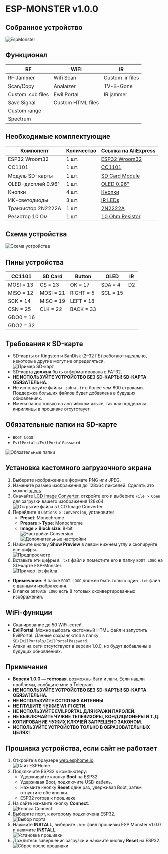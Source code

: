 # ESP-MONSTER v1.0.0

## Собранное устройство
![EspMonster](https://github.com/deautherrr/ESPMONSTER-v1.0.0/raw/main/imagess/EspMonster.png)

## Функционал
| RF                          | WiFi                          | IR                          |
|-----------------------------|-------------------------------|-----------------------------|
| RF Jammer                   | Wifi Scan                     | Custom .ir files            |
| Scan/Copy                   | Analaizer                     | TV-B-Gone                   |
| Custom .sub files           | Ewil Portal                   | IR jammer                   |
| Save Signal                 | Custom HTML files             |                             |
| Custom range                |                               |                             |
| Spectrum                    |                               |                             |

## Необходимые комплектующие
| Компонент         | Количество | Ссылка на AliExpress                       |
|--------------------|------------|--------------------------------------------|
| ESP32 Wroom32      | 1 шт.      | [ESP32 Wroom32](https://aliexpress.ru/item/1005006826620736.html?sku_id=12000038429026888&spm=a2g2w.productlist.search_results.7.400a50fex56dp1) |
| CC1101             | 1 шт.      | [CC1101](https://aliexpress.ru/item/1005009185963141.html?sku_id=12000048230847372&spm=a2g2w.productlist.search_results.7.58f3562929ou2f) |
| Модуль SD-карты    | 1 шт.      | [SD Card Module](https://aliexpress.ru/item/1005006906986536.html?sku_id=12000038679692908&spm=a2g2w.productlist.search_results.1.32be21816nuSIL) |
| OLED-дисплей 0.96" | 1 шт.      | [OLED 0.96"](https://aliexpress.ru/item/1005006085392157.html?sku_id=12000035661592565&spm=a2g2w.productlist.search_results.0.d1532e96wuWLYd) |
| Кнопки             | 4 шт.      | [Кнопки](https://aliexpress.ru/item/1005006046180384.html?sku_id=12000035472972530&spm=a2g2w.productlist.search_results.0.36ea72eb7ejMDB) |
| ИК-светодиоды      | 3 шт.      | [IR LEDs](https://aliexpress.ru/item/1005003731923204.html?sku_id=12000026967708943&spm=a2g2w.productlist.search_results.8.6fb12a80Hy4Qg8) |
| Транзистор 2N2222A | 1 шт.      | [2N2222A](https://aliexpress.ru/item/1005009069169351.html?sku_id=12000047803537849&spm=a2g2w.productlist.search_results.0.45507f50LYswrn) |
| Резистор 10 Ом     | 1 шт.      | [10 Ohm Resistor](https://aliexpress.ru/item/1005009177180559.html?sku_id=12000048205104363&spm=a2g2w.productlist.search_results.10.133b4e5026aVX7) |

## Схема устройства
![Схема устройства](https://github.com/deautherrr/ESPMONSTER-v1.0.0/raw/main/imagess/scheme.png)

## Пины устройства
| CC1101 | SD Card | Button | OLED | IR |
|--------|---------|--------|------|----|
| MOSI = 13 | CS = 23 | OK = 17 | SDA = 4 | D2 |
| MISO = 12 | MOSI = 21 | RIGHT = 5 | SCL = 15 | |
| SCK = 14 | MISO = 19 | LEFT = 18 | | |
| CSN = 25 | CLK = 22 | BACK = 33 | | |
| GDO0 = 16 | | | | |
| GDO2 = 32 | | | | |

## Требования к SD-карте
- SD-карты от Kingston и SanDisk (2–32 ГБ) работают идеально, некоторые другие могут не определяться.  
  ![Пример SD-карт](https://github.com/deautherrr/ESPMONSTER-v1.0.0/raw/main/imagess/photo1.png)
- SD-карта **должна** быть отформатирована в FAT32.
- **НЕ ИСПОЛЬЗУЙТЕ УСТРОЙСТВО БЕЗ SD-КАРТЫ! SD-КАРТА ОБЯЗАТЕЛЬНА.**
- Не используйте файлы `.sub` и `.ir` с более чем 800 строками. Поддержка больших файлов будет добавлена в будущих обновлениях.
- Имена папок только на английском языке, так как поддержка кириллицы в прошивке отсутствует.

## Обязательные папки на SD-карте
- `BOOT LOGO`
- `EvilPortals/EvilPortalPassword`

![Обязательные папки](https://github.com/deautherrr/ESPMONSTER-v1.0.0/raw/main/imagess/photo6.png)

## Установка кастомного загрузочного экрана
1. Выберите изображение в формате PNG или JPEG.
2. Измените размер изображения до 128x64 пикселей. Сделать это можно [здесь](https://www.iloveimg.com/ru/resize-image).
3. Скачайте [LCD Image Converter](https://sourceforge.net/projects/lcd-image-converter/), откройте его и выберите `File > Open` для загрузки вашего изображения 128x64.  
   ![Открытие файла в LCD Image Converter](https://github.com/deautherrr/ESPMONSTER-v1.0.0/raw/main/imagess/photo2.png)
4. Перейдите в `Options > Conversion`, установите:
   - **Preset**: Monochrome
   - **Prepare > Type**: Monochrome
   - **Image > Block size**: 8-bit  
   ![Настройки Conversion](https://github.com/deautherrr/ESPMONSTER-v1.0.0/raw/main/imagess/photo3.png)  
   ![Дополнительные настройки](https://github.com/deautherrr/ESPMONSTER-v1.0.0/raw/main/imagess/photo4.png)
5. Нажмите кнопку **Show Preview** в левом нижнем углу и скопируйте все цифры.  
   ![Предпросмотр](https://github.com/deautherrr/ESPMONSTER-v1.0.0/raw/main/imagess/photo5.png)
6. Вставьте эти цифры в `.txt` файл и поместите его в папку `BOOT LOGO` на SD-карте ESP-Monster.  
   ![Пример .txt файла](https://github.com/deautherrr/ESPMONSTER-v1.0.0/raw/main/imagess/photo7.png)

- **Примечание**: В папке `BOOT LOGO` должен быть только один `.txt` файл с данными изображения.
- В папке `GOTOVIE LOGO` есть 8 готовых сконвертированных изображений.

## WiFi-функции
- Сканирование до 50 WiFi-сетей.
- **EvilPortal**: Можно выбрать кастомный HTML-файл и запустить EvilPortal. Данные сохраняются в папку `SD/EvilPortals/EvilPortalPassword`.
- Атаки на сети отсутствуют в версии 1.0.0, но будут добавлены в будущих обновлениях.

## Примечания
- **Версия 1.0.0 — тестовая**, возможны баги и лаги. Если нашли проблемы, сообщите мне в Telegram.
- **НЕ ИСПОЛЬЗУЙТЕ УСТРОЙСТВО БЕЗ SD-КАРТЫ! SD-КАРТА ОБЯЗАТЕЛЬНА.**
- **НЕ ИСПОЛЬЗУЙТЕ CC1101 БЕЗ АНТЕННЫ.**
- **НЕ ГЛУШИТЕ ЧУЖИЕ WI-FI СЕТИ.**
- **НЕ ИСПОЛЬЗУЙТЕ EVILPORTAL ДЛЯ КРАЖИ ПАРОЛЕЙ.**
- **НЕ ВЫКЛЮЧАЙТЕ ЧУЖИЕ ТЕЛЕВИЗОРЫ, КОНДИЦИОНЕРЫ И Т.Д.**
- **КОПИРОВАНИЕ ЧУЖИХ КЛЮЧЕЙ ЗАПРЕЩЕНО ЗАКОНОМ.**
- **ИСПОЛЬЗУЙТЕ УСТРОЙСТВО ТОЛЬКО В ОБРАЗОВАТЕЛЬНЫХ ЦЕЛЯХ!**

## Прошивка устройства, если сайт не работает
1. Откройте в браузере [web.esphome.io](https://web.esphome.io).  
   ![Сайт ESPHome](https://github.com/deautherrr/ESPMONSTER-v1.0.0/raw/main/imagess/photo8.png)
2. Подключите ESP32 к компьютеру:
   - Удерживайте кнопку **Boot** на ESP32.
   - Удерживая Boot, подключите USB-кабель.
   - Нажмите кнопку **Reset** один раз, удерживая Boot, затем отпустите обе кнопки.
   - ESP32 готова к прошивке.
3. На сайте нажмите кнопку **Connect**.  
   ![Кнопка Connect](https://github.com/deautherrr/ESPMONSTER-v1.0.0/raw/main/imagess/photo9.png)
4. Выберите порт, к которому подключена ESP32.  
   ![Выбор порта](https://github.com/deautherrr/ESPMONSTER-v1.0.0/raw/main/imagess/photo10.png)
5. Нажмите **INSTALL**, выберите `.bin` файл прошивки ESP Monster v1.0.0 и нажмите **INSTALL**.  
   ![Установка прошивки](https://github.com/deautherrr/ESPMONSTER-v1.0.0/raw/main/imagess/photo11.png)
6. Дождитесь завершения загрузки и нажмите кнопку **Reset** на ESP32.  
   ![Сброс после прошивки](https://github.com/deautherrr/ESPMONSTER-v1.0.0/raw/main/imagess/photo12.png)
